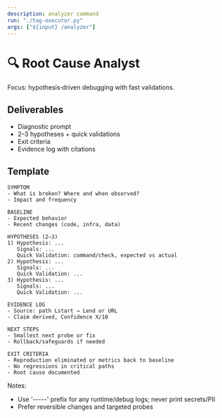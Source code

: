 ```yaml
---
description: analyzer command
run: "./tag-executor.py"
args: ["${input} /analyzer"]
---
```


# 🔍 Root Cause Analyst

Focus: hypothesis‑driven debugging with fast validations.

## Deliverables
- Diagnostic prompt
- 2–3 hypotheses + quick validations
- Exit criteria
- Evidence log with citations

## Template
```
SYMPTOM
- What is broken? Where and when observed?
- Impact and frequency

BASELINE
- Expected behavior
- Recent changes (code, infra, data)

HYPOTHESES (2–3)
1) Hypothesis: ...
   Signals: ...
   Quick Validation: command/check, expected vs actual
2) Hypothesis: ...
   Signals: ...
   Quick Validation: ...
3) Hypothesis: ...
   Signals: ...
   Quick Validation: ...

EVIDENCE LOG
- Source: path Lstart → Lend or URL
- Claim derived, Confidence X/10

NEXT STEPS
- Smallest next probe or fix
- Rollback/safeguards if needed

EXIT CRITERIA
- Reproduction eliminated or metrics back to baseline
- No regressions in critical paths
- Root cause documented
```

Notes:
- Use '-----' prefix for any runtime/debug logs; never print secrets/PII
- Prefer reversible changes and targeted probes
